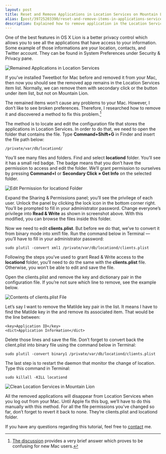 ```yaml
---
layout: post
title: Reset and Remove Applications in Location Services on Mountain Lion
alias: [post/39725203390/reset-and-remove-items-in-applications-services-on, post/39725203390/]
description: Explained how to remove application in the Location Services found on OS X Mountain Lion.
---
```

One of the best features in OS X Lion is a better privacy control which allows you to see all the applications that have access to your information. Some example of those informations are your location, contacts, and Twitter account. They can be found in System Preferences under Security & Privacy pane.

![Remained Applications in Location Services](http://images.sayzlim.net/2013/01/location_services.jpg)

If you’ve installed Tweetbot for Mac before and removed it from your Mac, then now you should see the removed app remains in the Location Services item list. Normally, we can remove them with secondary click or the button under item list, but not on Mountain Lion.

The remained items won’t cause any problems to your Mac. However, I don’t like to see broken preferences. Therefore, I researched how to remove it and discovered a method to fix this problem.[^1]

The method is to locate and edit the configuration file that stores the applications in Location Services. In order to do that, we need to open the folder that contains the file. Type **Command+Shift+G** in Finder and insert the file path below:

	/private/var/db/locationd/

You’ll see many files and folders. Find and select **locationd** folder. You’ll see it has a small red badge. The badge means that you don’t have the permission to access and edit the folder. We’ll grant permission to ourselves by pressing **Command+I** or **Secondary Click&#160;» Get Info** on the selected folder.

![Edit Permission for locationd Folder](http://images.sayzlim.net/2013/01/location_services_path.jpg)

Expand the Sharing & Permissions panel; you’ll see the privilege of each user. Unlock the panel by clicking the lock icon in the bottom corner right. You’ll be prompted to fill in your administrator password. Change everyone’s privilege into **Read & Write** as shown in screenshot above. With this modified, you can browse the files inside this folder.

Now we need to edit **clients.plist**. But before we do that, we’ve to convert it from binary mode into xml1 file. Run the command below in Terminal — you’ll have to fill in your administrator password:

	sudo plutil -convert xml1 /private/var/db/locationd/clients.plist

Following the steps you’ve used to grant Read & Write access to the **locationd** folder, you’ll need to do the same with the **clients.plist** file. Otherwise, you won’t be able to edit and save the file.

Open the clients.plist and remove the key and dictionary pair in the configuration file. If you’re not sure which line to remove, see the example below.

![Contents of clients.plist File](http://images.sayzlim.net/2013/01/location_services_plist.jpg "Contents of clients.plist File")

Let’s say I want to remove the Matilde key pair in the list. It means I have to find the Matilde key in the and remove its associated item. That would be the line between:

	<key>Application ID</key>
	<dict>Application Information</dict>

Delete those lines and save the file. Don’t forget to convert back the client.plist into binary file using the command below in Terminal:

	sudo plutil -convert binary1 /private/var/db/locationd/clients.plist

The last step is to restart the daemon that monitor the change of location. Type this command in Terminal:

	sudo killall -KILL locationd

![Clean Location Services in Mountain Lion](http://images.sayzlim.net/2013/01/location_services_removed.jpg "Clean Location Services in Mountain Lion")

All the removed applications will disappear from Location Services when you log out from your Mac. Until Apple fix this bug, we’ll have to do this manually with this method. For all the file permissions you’ve changed so far, don’t forget to revert it back to none. They’re clients.plist and locationd folder.

If you have any questions regarding this tutorial, feel free to [contact](/contact) me.

[^1]: [The discussion](https://discussions.apple.com/thread/4294283?start=0&tstart=0) provides a very brief answer which proves to be confusing for new Mac users.
